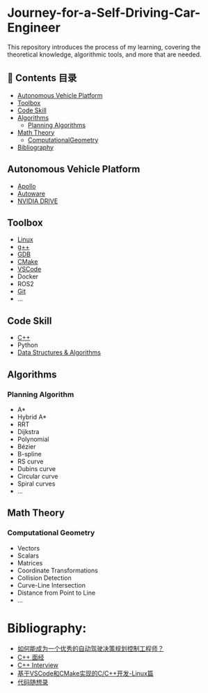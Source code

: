 # Journey-for-a-Self-Driving-Car-Engineer
This repository introduces the process of my learning, covering the theoretical knowledge, algorithmic tools, and more that are needed.

## 📑 Contents 目录
* [Autonomous Vehicle Platform](#AV_Platform)
* [Toolbox](#Toolbox)
* [Code Skill](#Code)
* [Algorithms](#Algorithms)
  * [Planning Algorithms](#Planning_Algorithms)
* [Math Theory](#Math_Theory)
  * [ComputationalGeometry](#Computational_Geometry)
* [Bibliography](#Bibliography)


<a id="AV_Platform"></a>
## Autonomous Vehicle Platform
- [Apollo](https://www.apollo.auto/)
- [Autoware](https://autoware.org/)
- [NVIDIA DRIVE](https://www.nvidia.com/en-us/self-driving-cars/drive-platform./)

<a id="Toolbox"></a>
## Toolbox
- <a href = "https://github.com/ZhouTao415/Journey-for-a-Self-Driving-Car-Engineer/blob/main/Linux"> Linux </a>
- <a href = "https://github.com/ZhouTao415/Journey-for-a-Self-Driving-Car-Engineer/tree/main/g%2B%2B"> g++ </a>
- <a href = "https://github.com/ZhouTao415/Journey-for-a-Self-Driving-Car-Engineer/blob/main/GDB"> GDB </a>
- <a href = "https://github.com/ZhouTao415/Journey-for-a-Self-Driving-Car-Engineer/tree/main/CMake"> CMake </a>
- <a href = "https://github.com/ZhouTao415/Journey-for-a-Self-Driving-Car-Engineer/tree/main/CMake"> VSCode </a>
- Docker
- ROS2
- <a href = "https://github.com/ZhouTao415/Journey-for-a-Self-Driving-Car-Engineer/tree/main/Git"> Git </a> 
- ...

<a id="Code"></a>
## Code Skill
* <a href = "https://github.com/ZhouTao415/Journey-for-a-Self-Driving-Car-Engineer/blob/main/C%2B%2B"> C++ </a> 
* Python
* <a href = "https://github.com/ZhouTao415/Journey-for-a-Self-Driving-Car-Engineer/tree/main/Data%20Structures%20%26%20Algorithms"> Data Structures & Algorithms </a>


<a id="Algorithms"></a> 
## Algorithms
<a id="Planning_Algorithms"></a> 
### Planning Algorithm
- A*
- Hybrid A*
- RRT
- Dijkstra
- Polynomial
- Bézier
- B-spline
- RS curve
- Dubins curve
- Circular curve
- Spiral curves
- ...

<a id="Math_Theory"></a>
## Math Theory

<a id="Computational_Geometry"></a>
### Computational Geometry
-  Vectors
-  Scalars
-  Matrices
-  Coordinate Transformations
-  Collision Detection
-  Curve-Line Intersection
-  Distance from Point to Line
-  ...

<a id="Bibliography"></a>
# Bibliography:
- [如何能成为一个优秀的自动驾驶决策规划控制工程师？](https://zhuanlan.zhihu.com/p/371201813)
- [C++ 面经](https://zhuanlan.zhihu.com/p/675399586)
- [C++ Interview](https://github.com/huihut/interview)
- [基于VSCode和CMake实现的C/C++开发-Linux篇](https://xbing.notion.site/xiaobing-9bab00c7243c46d3a02b08aa54921a52?p=c330a94669a84c2480a59ba708fd4ece&pm=c)
- [代码随想录](https://programmercarl.com/)
